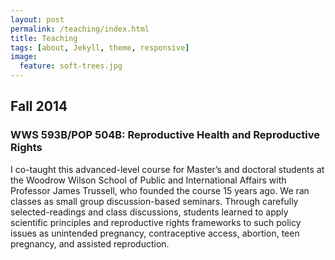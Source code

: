```yaml
---
layout: post
permalink: /teaching/index.html
title: Teaching
tags: [about, Jekyll, theme, responsive]
image:
  feature: soft-trees.jpg
---
```


## Fall 2014

### WWS 593B/POP 504B: Reproductive Health and Reproductive Rights

I co-taught this advanced-level course for Master’s and doctoral
students at the Woodrow Wilson School of Public and International
Affairs with Professor James Trussell, who founded the course 15 years
ago. We ran classes as small group discussion-based seminars. Through carefully selected-readings and class discussions, students learned to apply scientific principles and reproductive rights frameworks to such policy issues as unintended pregnancy, contraceptive access, abortion, teen pregnancy, and assisted reproduction. 




